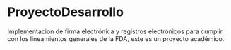 # ProyectoDesarrollo
Implementacion de firma electrónica y registros electrónicos para cumplir con los lineamientos generales de la FDA, este es un proyecto académico.
